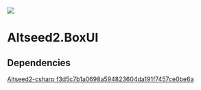 [![](https://github.com/wraikny/Altseed2.BoxUI/workflows/CI/badge.svg)](https://github.com/wraikny/Altseed2.BoxUI/actions?workflow=CI)
# Altseed2.BoxUI

## Dependencies
[Altseed2-csharp f3d5c7b1a0698a594823604da191f7457ce0be6a](https://github.com/altseed/Altseed2-csharp/commit/f3d5c7b1a0698a594823604da191f7457ce0be6a)
